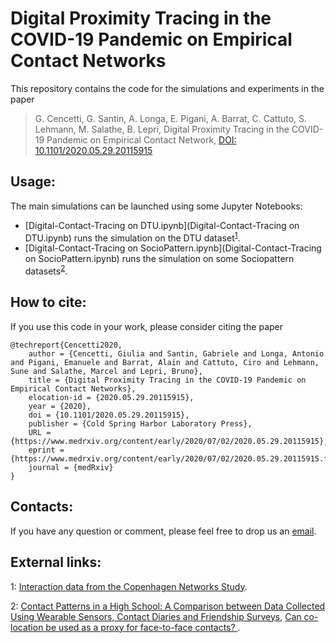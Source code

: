 # Digital Proximity Tracing in the COVID-19 Pandemic on Empirical Contact Networks
This repository contains the code for the simulations and experiments in the paper

>  G. Cencetti, G. Santin, A. Longa, E. Pigani, A. Barrat, C. Cattuto, S. Lehmann,  M. Salathe, B. Lepri,
Digital Proximity Tracing in the COVID-19 Pandemic on Empirical Contact Network, [DOI: 10.1101/2020.05.29.20115915](https://doi.org/10.1101/2020.05.29.20115915)


## Usage:
The main simulations can be launched using some Jupyter Notebooks:
* [Digital-Contact-Tracing on DTU.ipynb](Digital-Contact-Tracing on DTU.ipynb) runs the simulation on the DTU dataset<sup>[1](#dtu_footnote)</sup>.
* [Digital-Contact-Tracing on SocioPattern.ipynb](Digital-Contact-Tracing on SocioPattern.ipynb) runs the simulation on some Sociopattern datasets<sup>[2](#socio_dataset)</sup>.



## How to cite:
If you use this code in your work, please consider citing the paper

```bibtex:
@techreport{Cencetti2020,
	author = {Cencetti, Giulia and Santin, Gabriele and Longa, Antonio and Pigani, Emanuele and Barrat, Alain and Cattuto, Ciro and Lehmann, Sune and Salathe, Marcel and Lepri, Bruno},
	title = {Digital Proximity Tracing in the COVID-19 Pandemic on Empirical Contact Networks},
	elocation-id = {2020.05.29.20115915},
	year = {2020},
	doi = {10.1101/2020.05.29.20115915},
	publisher = {Cold Spring Harbor Laboratory Press},
	URL = {https://www.medrxiv.org/content/early/2020/07/02/2020.05.29.20115915},
	eprint = {https://www.medrxiv.org/content/early/2020/07/02/2020.05.29.20115915.full.pdf},
	journal = {medRxiv}
}
```

## Contacts:
If you have any question or comment, please feel free to drop us an [email](mailto:digital_contact_tracing@fbk.eu).


## External links:
<a name="dtu_footnote">1</a>: [Interaction data from the Copenhagen Networks Study](https://www.nature.com/articles/s41597-019-0325-x).

<a name="socio_footnote">2</a>: [Contact Patterns in a High School: A Comparison between Data Collected Using Wearable Sensors, Contact Diaries and Friendship Surveys](https://journals.plos.org/plosone/article?id=10.1371/journal.pone.0136497), [Can co-location be used as a proxy for face-to-face contacts?
](https://epjdatascience.springeropen.com/articles/10.1140/epjds/s13688-018-0140-1).


